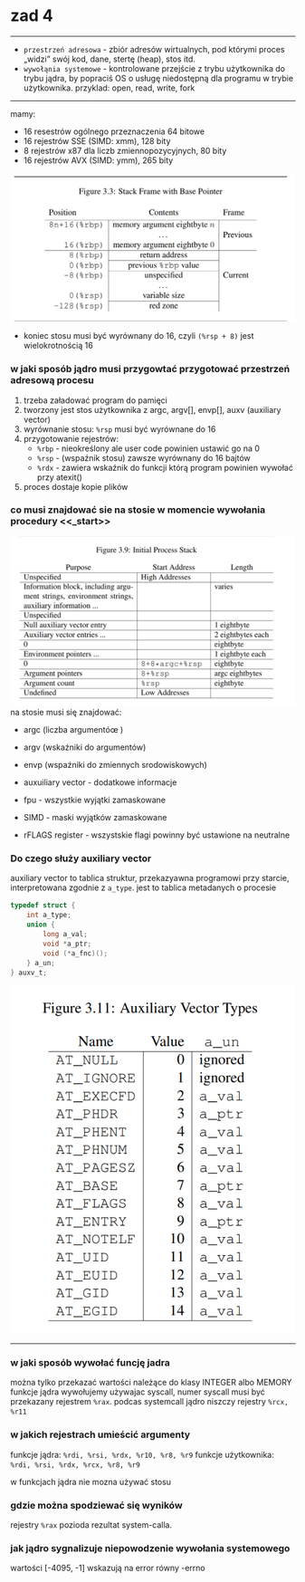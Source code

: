 # zad 4

---

* `przestrzeń adresowa` - zbiór adresów wirtualnych, pod którymi proces „widzi” swój kod, dane, stertę (heap), stos itd.
* `wywołąnia systemowe` - kontrolowane przejście z trybu użytkownika do trybu jądra, by popraciś OS o usługę niedostępną dla programu w trybie użytkownika. przyklad: open, read, write, fork

---
mamy:
* 16 resestrów ogólnego przeznaczenia 64 bitowe
* 16 rejestrów SSE (SIMD: xmm), 128 bity
* 8 rejestrów x87 dla liczb zmiennopozycyjnych, 80 bity
* 16 rejestrów AVX (SIMD: ymm), 265 bity

![img](img/stack_frame.png)

* koniec stosu musi być wyrównany do 16, czyli `(%rsp + 8)` jest wielokrotnością 16

### w jaki sposób jądro musi przygowtać przygotować przestrzeń adresową procesu

1. trzeba załadować program do pamięci
2. tworzony jest stos użytkownika z argc, argv[], envp[], auxv (auxiliary vector)
3. wyrównanie stosu: `%rsp` musi być wyrównane do 16
4. przygotowanie rejestrów:
    * `%rbp` - nieokreślony ale user code powinien ustawić go na 0
    * `%rsp` - (wspaźnik stosu) zawsze wyrównany do 16 bajtów
    * `%rdx` - zawiera wskaźnik do funkcji którą program powinien wywołać przy atexit()
5. proces dostaje kopie plików 


### co musi znajdować sie na stosie w momencie wywołania procedury \<\<_start>>

![img](img/initial_process_stack.png)
na stosie musi się znajdować:
* argc (liczba argumentóœ )
* argv (wskaźniki do argumentów)
* envp (wspaźniki do zmiennych srodowiskowych)
* auxuiliary vector - dodatkowe informacje 


* fpu - wszystkie wyjątki zamaskowane
* SIMD - maski wyjątków zamaskowane
* rFLAGS register - wszystskie flagi powinny być ustawione na neutralne


### Do czego służy auxiliary vector
auxiliary vector to tablica struktur, przekazyawna programowi przy starcie, interpretowana zgodnie z `a_type`. jest to tablica metadanych o procesie

``` c
typedef struct {
    int a_type;
    union {
        long a_val;
        void *a_ptr;
        void (*a_fnc)();
    } a_un;
} auxv_t;
```

![img](img/aux_vec_types.png)

---

### w jaki sposób wywołać funcję jadra
można tylko przekazać wartości należące do klasy INTEGER albo MEMORY
funkcje jądra wywołujemy używajac syscall, numer syscall musi być przekazany rejestrem `%rax`.
podcas systemcall jądro niszczy rejestry `%rcx, %r11`

### w jakich rejestrach umieścić argumenty
funkcje jądra:       `%rdi, %rsi, %rdx, %r10, %r8, %r9`
funkcje użytkownika: `%rdi, %rsi, %rdx, %rcx, %r8, %r9`

w funkcjach jądra nie mozna używać stosu

### gdzie można spodziewać się wyników
rejestry `%rax` pozioda rezultat system-calla. 

### jak jądro sygnalizuje niepowodzenie wywołania systemowego
wartości [-4095, -1] wskazują na error równy -errno